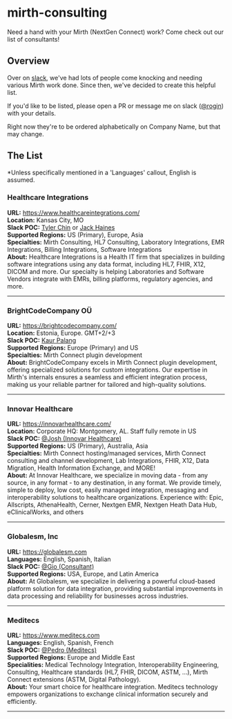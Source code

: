 # mirth-consulting

Need a hand with your Mirth (NextGen Connect) work? Come check out our list of consultants!

## Overview

Over on [slack](https://mirthconnect.slack.com), we've had lots of people come knocking and needing various Mirth work done. Since then, we've decided to create this helpful list.

If you'd like to be listed, please open a PR or message me on slack ([@rogin](https://app.slack.com/client/T02SW0K43/D040BL6S7TJ)) with your details.

Right now they're to be ordered alphabetically on Company Name, but that may change.

## The List

*Unless specifically mentioned in a 'Languages' callout, English is assumed.

### Healthcare Integrations

__URL:__ <https://www.healthcareintegrations.com/><br>
__Location:__ Kansas City, MO<br>
__Slack POC:__ [Tyler Chin](https://mirthconnect.slack.com/team/U052GS4BZ8F) or [Jack Haines](https://mirthconnect.slack.com/team/U44PDV3SM)<br>
__Supported Regions:__ US (Primary), Europe, Asia<br>
__Specialties:__ Mirth Consulting, HL7 Consulting, Laboratory Integrations, EMR Integrations, Billing Integrations, Software Integrations<br>
__About:__ Healthcare Integrations is a Health IT firm that specializes in building software integrations using any data format, including HL7, FHIR, X12, DICOM and more. Our specialty is helping Laboratories and Software Vendors integrate with EMRs, billing platforms, regulatory agencies, and more.

---

### BrightCodeCompany OÜ

__URL:__ <https://brightcodecompany.com/><br>
__Location:__ Estonia, Europe. GMT+2/+3<br>
__Slack POC:__ [Kaur Palang](https://mirthconnect.slack.com/team/U01GEU8RCNS)<br>
__Supported Regions:__ Europe (Primary) and US<br>
__Specialties:__ Mirth Connect plugin development<br>
__About:__ BrightCodeCompany excels in Mirth Connect plugin development, offering specialized solutions for custom integrations. Our expertise in Mirth's internals ensures a seamless and efficient integration process, making us your reliable partner for tailored and high-quality solutions.

---

### Innovar Healthcare

__URL:__ <https://innovarhealthcare.com/><br>
__Location:__ Corporate HQ: Montgomery, AL. Staff fully remote in US<br>
__Slack POC:__ [@Josh (Innovar Healthcare)](https://mirthconnect.slack.com/team/U3LG3LX09)<br>
__Supported Regions:__ US (Primary), Australia, Asia<br>
__Specialties:__ Mirth Connect hosting/managed services, Mirth Connect consulting and channel development, Lab Integrations, FHIR, X12, Data Migration, Health Information Exchange, and MORE!<br>
__About:__ At Innovar Healthcare, we specialize in moving data - from any source, in any format - to any destination, in any format. We provide timely, simple to deploy, low cost, easily managed
integration, messaging and interoperability solutions to healthcare organizations. Experience with: Epic, Allscripts, AthenaHealth, Cerner, Nextgen EMR, Nextgen Heath Data Hub, eClinicalWorks, and others

---

### Globalesm, Inc

__URL:__ <https://globalesm.com><br>
__Languages:__ English, Spanish, Italian<br>
__Slack POC:__ [@Gio (Consultant)](https://mirthconnect.slack.com/team/U0184RRHEJY)<br>
__Supported Regions:__ USA, Europe, and Latin America<br>
__About:__ At Globalesm, we specialize in delivering a powerful cloud-based platform solution for data integration, providing substantial improvements in data processing and reliability for businesses across industries.

---

### Meditecs

__URL:__ <https://www.meditecs.com><br>
__Languages:__ English, Spanish, French<br>
__Slack POC:__ [@Pedro (Meditecs)](https://mirthconnect.slack.com/team/UCA5N1B8U)<br>
__Supported Regions:__ Europe and Middle East<br>
__Specialities:__ Medical Technology Integration, Interoperability Engineering, Consulting, Healthcare standards (HL7, FHIR, DICOM, ASTM, ...), Mirth Connect extensions (ASTM, Digital Pathology).<br>
__About:__ Your smart choice for healthcare integration. Meditecs technology empowers organizations to exchange clinical information securely and efficiently.

---
